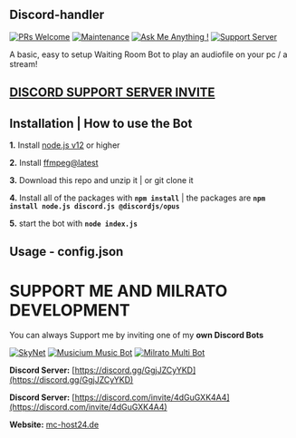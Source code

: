 ## Discord-handler

[![PRs Welcome](https://img.shields.io/badge/PRs-welcome-brightgreen.svg?style=flat-square)](https://discord.gg/bV9Up6BsPV)
[![Maintenance](https://img.shields.io/badge/Maintained%3F-yes-green.svg)](https://github.com/sakshyam6969/)
[![Ask Me Anything !](https://img.shields.io/badge/Ask%20me-anything-1abc9c.svg)](https://discord.gg/bV9Up6BsPV)
[![Support Server](https://img.shields.io/discord/591914197219016707.svg?label=&logo=discord&logoColor=ffffff&color=7389D8&labelColor=6A7EC2)](https://discord.gg/bV9Up6BsPV)

A basic, easy to setup Waiting Room Bot to play an audiofile on your pc / a stream!

## [**DISCORD SUPPORT SERVER INVITE**](https://discord.gg/bV9Up6BsPV)

## Installation | How to use the Bot

 **1.** Install [node.js v12](https://nodejs.org/api/cli.html#cli_unhandled_rejections_mode) or higher

 **2.** Install [ffmpeg@latest](https://ffmpeg.org) 

 **3.** Download this repo and unzip it    |    or git clone it
 
 **4.** Install all of the packages with **`npm install`**     |  the packages are   **`npm install node.js discord.js @discordjs/opus`**
 
 **5.** start the bot with **`node index.js`**

## Usage - config.json

# SUPPORT ME AND MILRATO DEVELOPMENT

You can always Support me by inviting one of my **own Discord Bots**

[![SkyNet](https://cdn.discordapp.com/attachments/836669920800407603/836834189075677204/9dpokHUo.png)](https://discord.com/api/oauth2/authorize?client_id=831566323422330940&permissions=8&scope=bot)
[![Musicium Music Bot](https://cdn.discordapp.com/attachments/742446682381221938/770055673965707264/test1.png)](https://discord.com/api/oauth2/authorize?client_id=831902633388146759&permissions=8&scope=bot)
[![Milrato Multi Bot](https://cdn.discordapp.com/attachments/742446682381221938/770056826724679680/test1.png)](https://discord.com/api/oauth2/authorize?client_id=836823990907043840&permissions=8&scope=bot)


**Discord Server:**
[https://discord.gg/GgjJZCyYKD](https://discord.gg/GgjJZCyYKD)

**Discord Server:**
[https://discord.com/invite/4dGuGXK4A4](https://discord.com/invite/4dGuGXK4A4)

**Website:**
[mc-host24.de](https://mc-host24.de/user/affiliate/3121])
